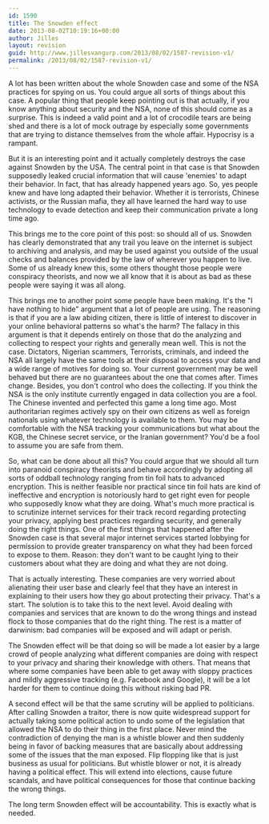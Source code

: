 ```yaml
---
id: 1590
title: The Snowden effect
date: 2013-08-02T10:19:16+00:00
author: Jilles
layout: revision
guid: http://www.jillesvangurp.com/2013/08/02/1587-revision-v1/
permalink: /2013/08/02/1587-revision-v1/
---
```

A lot has been written about the whole Snowden case and some of the NSA practices for spying on us. You could argue all sorts of things about this case. A popular thing that people keep pointing out is that actually, if you know anything about security and the NSA, none of this should come as a surprise. This is indeed a valid point and a lot of crocodile tears are being shed and there is a lot of mock outrage by especially some governments that are trying to distance themselves from the whole affair. Hypocrisy is a rampant.

But it is an interesting point and it actually completely destroys the case against Snowden by the USA. The central point in that case is that Snowden supposedly leaked crucial information that will cause 'enemies' to adapt their behavior. In fact, that has already happened years ago. So, yes people knew and have long adapted their behavior. Whether it is terrorists, Chinese activists, or the Russian mafia, they all have learned the hard way to use technology to evade detection and keep their communication private a long time ago. 

This brings me to the core point of this post: so should all of us. Snowden has clearly demonstrated that any trail you leave on the internet is subject to archiving and analysis, and may be used against you outside of the usual checks and balances provided by the law of wherever you happen to live. Some of us already knew this, some others thought those people were conspiracy theorists, and now we all know that it is about as bad as these people were saying it was all along.

This brings me to another point some people have been making. It's the "I have nothing to hide" argument that a lot of people are using. The reasoning is that if you are a law abiding citizen, there is little of interest to discover in your online behavioral patterns so what's the harm? The fallacy in this argument is that it depends entirely on those that do the analyzing and collecting to respect your rights and generally mean well. This is not the case. Dictators, Nigerian scammers, Terrorists, criminals, and indeed the NSA all largely have the same tools at their disposal to access your data and a wide range of motives for doing so. Your current government may be well behaved but there are no guarantees about the one that comes after. Times change. Besides, you don't control who does the collecting. If you think the NSA is the only institute currently engaged in data collection you are a fool. The Chinese invented and perfected this game a long time ago. Most authoritarian regimes actively spy on their own citizens as well as foreign nationals using whatever technology is available to them. You may be comfortable with the NSA tracking your communications but what about the KGB, the Chinese secret service, or the Iranian government? You'd be a fool to assume you are safe from them.

So, what can be done about all this? You could argue that we should all turn into paranoid conspiracy theorists and behave accordingly by adopting all sorts of oddball technology ranging from tin   foil hats to advanced encryption. This is neither feasible nor practical since tin foil hats are kind of ineffective and encryption is notoriously hard to get right even for people who supposedly know what they are doing. What's much more practical is to scrutinize internet services for their track record regarding protecting your privacy, applying best practices regarding security, and generally doing the right things. One of the first things that happened after the Snowden case is that several major internet services started lobbying for permission to provide greater transparency on what they had been forced to expose to them. Reason: they don't want to be caught lying to their customers about what they are doing and what they are not doing.

That is actually interesting. These companies are very worried about alienating their user base and clearly feel that they have an interest in explaining to their users how they go about protecting their privacy. That's a start. The solution is to take this to the next level. Avoid dealing with companies and services that are known to do the wrong things and instead flock to those companies that do the right thing. The rest is a matter of darwinism: bad companies will be exposed and will adapt or perish.

The Snowden effect will be that doing so will be made a lot easier by a large crowd of people analyzing what different companies are doing with respect to your privacy and sharing their knowledge with others. That means that where some companies have been able to get away with sloppy practices and mildly aggressive tracking (e.g. Facebook and Google), it will be a lot harder for them to continue doing this without risking bad PR. 

A second effect will be that the same scrutiny will be applied to politicians. After calling Snowden a traitor, there is now quite widespread support for actually taking some political action to undo some of the legislation that allowed the NSA to do their thing in the first place. Never mind the contradiction of denying the man is a whistle blower and then suddenly being in favor of backing measures that are basically about addressing some of the issues that the man exposed. Flip flopping like that is just business as usual for politicians. But whistle blower or not, it is already having a political effect. This will extend into elections, cause future scandals, and have political consequences for those that continue backing the wrong things.

The long term Snowden effect will be accountability. This is exactly what is needed.